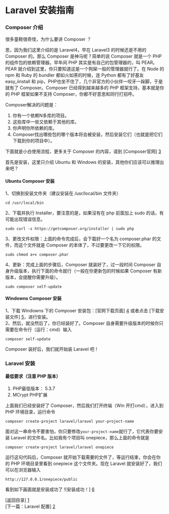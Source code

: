 Laravel 安装指南
=====

### Composer 介绍
很多童鞋很奇怪，为什么要讲 Composer ？

恩，因为我们这里介绍的是 Laravel4，早在 Laravel3 的时候还是不用的 Composer 的。那么 Composer 是神马呢？简单的说 Composer 就是一个 PHP 的组件包的依赖管理器。早年间 PHP 其实是有自己的包管理器的，叫 PEAR。PEAR 就介绍到这里，你只要知道这是一个狗屎一般的管理器就行了。在 Node 的 npm 和 Ruby 的 bundler 都如火如荼的时候，连 Python 都有了好基友 easy_iinstall 和 pip，PHP也坐不住了，几个非官方的小伙伴一咬牙一跺脚，于是就有了 Composer。Composer 已经得到越来越多的 PHP 框架支持，基本就是你的 PHP 框架如果不支持 Composer，你都不好意思和同行打招呼。

Composer解决的问题是：

1. 你有一个依赖N多库的项目。
2. 这些库中一些又依赖于其他的库。
3. 你声明你所依赖的库。
4. Composer找出哪些包的哪个版本将会被安装，然后安装它们（也就是把它们下载到你的项目中）。

下面就是小白使用流程，更多关于 Composer 的内容，请到 [Composer官网] [3]

首先是安装，这里只介绍 Ubuntu 和 Windows 的安装，其他你们应该可以推理出来吧？

#### Ubuntu Composer 安装
1、切换到安装文件夹（建议安装在 /usr/local/bin 文件夹）
```terminal
cd /usr/local/bin
```

2、下载并执行 Installer，要注意的是，如果沒有在 php 前面加上 sudo 的话，有可能出现错误信息。
```terminal
sudo curl -s https://getcomposer.org/installer | sudo php
```

3、更改文件权限：上面的命令完成后，会下载好一个名为 composer.phar 的文件，而这个文件就是 Composer 的本体了，不过要更改一下它的权限。
```terminal
sudo chmod a+x composer.phar
```

4、更新：完成上面的步骤后，Composer 就装好了，过一段时间 Composer 自身升级版本，执行下面的命令就行（一般在你更新包的时候如果 Composer 有新版本，会提醒你需要升级）。
```terminal
sudo composer self-update
```

#### Windowns Composer 安装
1、下载 Windowns 下的 Composer 安装包：[官网下载页面] [4] 或者点击 [下载安装文件] [5]，进行安装。  
2、然后，就没然后了，你已经装好了。Composer 自身需要升级版本的时候你只需要在命令行（运行：cmd）输入
```terminal
composer self-update
```
Composer 装好后，我们就开始装 Laravel 吧！

### Laravel 安装
#### 最低要求（注意 PHP 版本）
1. PHP最低版本： 5.3.7
2. MCrypt PHP扩展

上面我们已经安装好了 Composer，然后我们打开终端（Win 开打cmd），进入到 PHP 环境目录，运行命令
```terminal
composer create-project laravel/laravel your-project-name
```
面对这一串命令不要害怕，你只要修改`your-project-name`就行了，它代表你要安装 Laravel 的文件名。比如我有个项目叫 onepiece，那么上面的命令就是
```terminal
composer create-project laravel/laravel onepiece
```
运行这句代码后，Composer 就开始下载需要的文件了，等运行结束，你会在你的 PHP 环境目录里看到 onepiece 这个文件夹。现在 Laravel 就安装好了，我们可以在浏览器输入
```browser
http://127.0.0.1/onepiece/public
```
看到如下画面就是安装成功了
![安装成功！] [6]


[返回目录] [1]  
[下一篇：Laravel 配置] [2]  



[1]: https://github.com/maliang/LikeLaravel "返回目录"
[2]: https://github.com/maliang/LikeLaravel/blob/master/config.md "Laravel 配置"
[3]: http://getcomposer.org/ "Composer官网"
[4]: http://getcomposer.org/download/ "官网下载页面"
[5]: http://getcomposer.org/Composer-Setup.exe "下载安装文件"
[6]: succeed.png "安装成功！"

